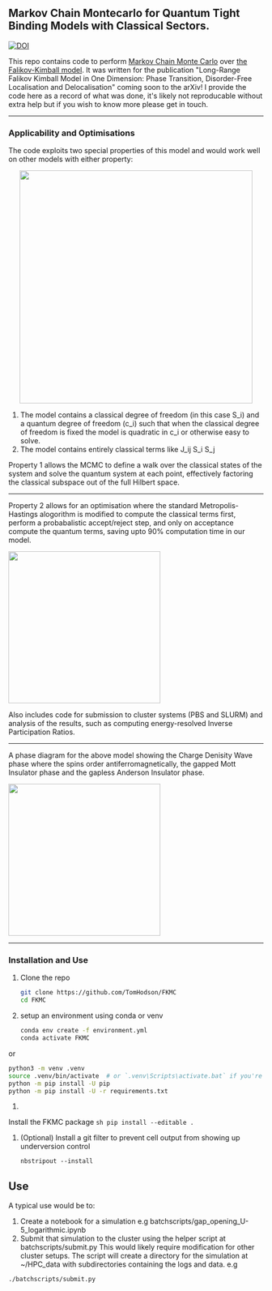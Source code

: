 ## Markov Chain Montecarlo for Quantum Tight Binding Models with Classical Sectors.
[![DOI](https://zenodo.org/badge/174118363.svg)](https://zenodo.org/badge/latestdoi/174118363)

This repo contains code to perform [Markov Chain Monte Carlo][mcmc] over [the Falikov-Kimball model][fk]. It was written for the publication "Long-Range Falikov Kimball Model in One Dimension: Phase Transition, Disorder-Free Localisation and Delocalisation" coming soon to the arXiv! I provide the code here as a record of what was done, it's likely not reproducable without extra help but if you wish to know more please get in touch.

---

### Applicability and Optimisations 

The code exploits two special properties of this model and would work well on other models with either property:

<p align="center">
  <img width="460" src="https://user-images.githubusercontent.com/2063944/111747025-17724e00-888f-11eb-928a-a98f2f65d70f.png">
</p>

1. The model contains a classical degree of freedom (in this case S_i) and a quantum degree of freedom (c_i) such that when the classical degree of freedom is fixed the model is quadratic in c_i or otherwise easy to solve.
2. The model contains entirely classical terms like J_ij S_i S_j

Property 1 allows the MCMC to define a walk over the classical states of the system and solve the quantum system at each point, effectively factoring the classical subspace out of the full Hilbert space. 

---

Property 2 allows for an optimisation where the standard Metropolis-Hastings alogorithm is modified to compute the classical terms first, perform a probabalistic accept/reject step, and only on acceptance compute the quantum terms, saving upto 90% computation time in our model.

<p align="left">
  <img height="300" src="https://user-images.githubusercontent.com/2063944/111749795-8f8e4300-8892-11eb-9d0a-afab6a83d964.png">
</p>

Also includes code for submission to cluster systems (PBS and SLURM) and analysis of the results, such as computing energy-resolved Inverse Participation Ratios.

[mcmc]: https://arxiv.org/abs/cond-mat/9612186
[fk]: https://arxiv.org/abs/math-ph/0502041

---
A phase diagram for the above model showing the Charge Denisity Wave phase where the spins order antiferromagnetically, the gapped Mott Insulator phase and the gapless Anderson Insulator phase.
<p align="left">
  <img height="300" src="https://user-images.githubusercontent.com/2063944/111750304-5bffe880-8893-11eb-8e4d-73276c1240fb.png">
</p>

---

### Installation and Use
1. Clone the repo
    ```sh
    git clone https://github.com/TomHodson/FKMC
    cd FKMC
    ```
1. setup an environment using conda or venv
    ```sh
    conda env create -f environment.yml
    conda activate FKMC
    ```
or
   ```sh
   python3 -m venv .venv
   source .venv/bin/activate  # or `.venv\Scripts\activate.bat` if you're using Windows
   python -m pip install -U pip
   python -m pip install -U -r requirements.txt
   ```
1.
Install the FKMC package
    ```sh
    pip install --editable .
    ```
   
1. (Optional) Install a git filter to prevent cell output from showing up underversion control
    ```ssh
    nbstripout --install
    ```
    
## Use
A typical use would be to:
1. Create a notebook for a simulation e.g batchscripts/gap_opening_U-5_logarithmic.ipynb
1. Submit that simulation to the cluster using the helper script at batchscripts/submit.py This would likely require modification for other cluster setups. The script will create a directory for the simulation at ~/HPC_data with subdirectories containing the logs and data. e.g
```sh
./batchscripts/submit.py 
```
